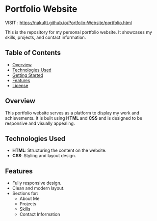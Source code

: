 # Portfolio Website

VISIT : https://nakultt.github.io/Portfolio-Website/portfolio.html

This is the repository for my personal portfolio website. It showcases my skills, projects, and contact information.

## Table of Contents

- [Overview](#overview)
- [Technologies Used](#technologies-used)
- [Getting Started](#getting-started)
- [Features](#features)
- [License](#license)

## Overview

This portfolio website serves as a platform to display my work and achievements. It is built using **HTML** and **CSS** and is designed to be responsive and visually appealing.

## Technologies Used

- **HTML**: Structuring the content on the website.
- **CSS**: Styling and layout design.

## Features

- Fully responsive design.
- Clean and modern layout.
- Sections for:
  - About Me
  - Projects
  - Skills
  - Contact Information
